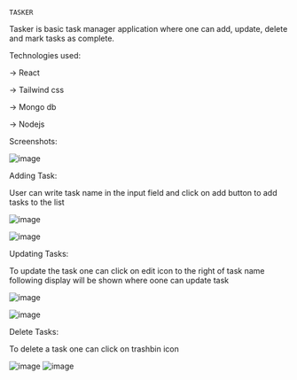                                                                        TASKER

Tasker is basic task manager application where one can add, update, delete and mark tasks as complete.


Technologies used:

-> React

-> Tailwind css

-> Mongo db

-> Nodejs

Screenshots:

![image](https://github.com/prakashbist28/tasker/assets/113052349/6b329826-83da-4e04-b7e0-e1803dfd70e0)

Adding Task:

User can write task name in the input field and click on add button to add tasks to the list 

![image](https://github.com/prakashbist28/tasker/assets/113052349/fb5d0560-4550-493f-af12-2f4f62821b7b)

![image](https://github.com/prakashbist28/tasker/assets/113052349/75616c2d-532f-4289-8264-4098f0178333)

Updating Tasks:

To update the task one can click on edit icon to the right of task name following display will be shown where oone can update task

![image](https://github.com/prakashbist28/tasker/assets/113052349/b3a2af6b-3e9e-41da-97ff-f81410671b36)

![image](https://github.com/prakashbist28/tasker/assets/113052349/71bf1671-4a24-47ee-b779-f76154e0639f)

Delete Tasks:

To delete a task one can click on trashbin icon

![image](https://github.com/prakashbist28/tasker/assets/113052349/362bc834-d5ab-4d2b-8e73-aade6e0bcc3b)
![image](https://github.com/prakashbist28/tasker/assets/113052349/5ffebba1-6cbc-4daa-b381-9cca9d75539c)





